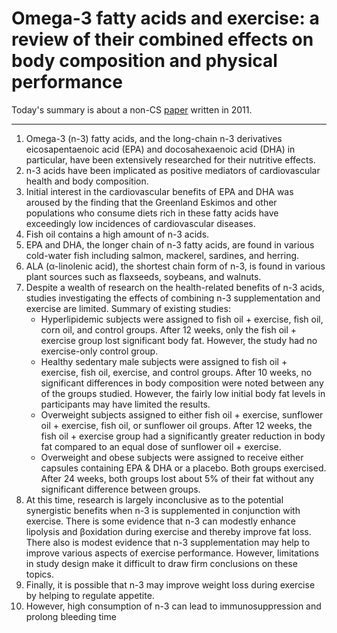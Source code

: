 # Omega-3 fatty acids and exercise: a review of their combined effects on body composition and physical performance


Today's summary is about a non-CS  [paper](http://www.lookgreatnaked.com/articles/omega-3_fatty_acids_and_exercise.pdf)  written in 2011.

-----

1. Omega-3 (n-3) fatty acids, and the long-chain n-3 de­rivatives eicosapentaenoic acid (EPA) and docosahexa­enoic acid (DHA) in particular, have been extensively researched for their nutritive effects.
2. n-3 acids have been impli­cated as positive mediators of cardiovascular health and body composition.
3. Initial interest in the cardiovascular benefits of EPA and DHA was aroused by the finding that the Greenland Eskimos and other populations who consume diets rich in these fatty acids have exceedingly low incidences of cardiovascular diseases.
4. Fish oil contains a high amount of n-3 acids.
5. EPA and DHA, the longer chain of n-3 fatty acids, are found in various cold-water fish including salmon, mackerel, sardines, and herring.
6. ALA (α-lino­lenic acid), the shortest chain form of n-3, is found in various plant sources such as flaxseeds, soybeans, and walnuts.
7. Despite a wealth of research on the health-related benefits of n-3 acids, studies investigating the effects of combining n-3 supplementation and exercise are limited. Summary of existing studies:
    * Hyperlipi­demic subjects were assigned to fish oil + exercise, fish oil, corn oil, and control groups. After 12 weeks, only the fish oil + exercise group lost significant body fat. However, the study had no exercise-only control group.
    * Healthy sedentary male subjects were assigned to fish oil + exercise, fish oil, exercise, and control groups. After 10 weeks, no significant differences in body com­position were noted between any of the groups studied. However, the fairly low initial body fat levels in participants may have limited the results.
    * Overweight subjects assigned to either fish oil + exercise, sunflower oil + exercise, fish oil, or sunflower oil groups. After 12 weeks, the fish oil + exercise group had a sig­nificantly greater reduction in body fat compared to an equal dose of sunflower oil + exercise.
    * Overweight and obese subjects were assigned to receive either capsules containing EPA & DHA or a placebo. Both groups exercised. After 24 weeks, both groups lost about 5% of their fat without any significant difference between groups.
12. At this time, research is largely inconclusive as to the potential synergistic benefits when n-3 is supple­mented in conjunction with exercise. There is some evidence that n-3 can modestly enhance lipolysis and β­oxidation during exercise and thereby improve fat loss. There also is modest evidence that n-3 supplementation may help to improve various aspects of exercise perfor­mance. However, limitations in study design make it difficult to draw firm conclusions on these topics.
13. Finally, it is possible that n-3 may improve weight loss during exercise by helping to regulate appetite.
14. However, high consumption of n-3 can lead to immunosuppression and prolong bleeding time